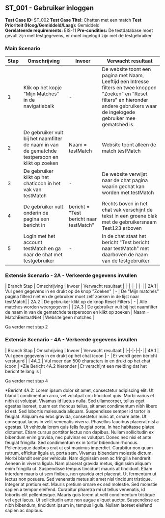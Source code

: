 ## ST_001 - Gebruiker inloggen
**Test Case ID:** ST_002
**Test Case Titel:** Chatten met een match
**Test Prioriteit (Hoog/Gemiddeld/Laag):** Gemiddeld  
**Gerelateerde requirements:** EIS-11
**Pre-condities:** De testdatabase moet gevult zijn met testgegevens, er moet ingelogd zijn met de testgebruiker 

### Main Scenario
| Stap | Omschrijving | Invoer |  Verwacht resultaat |
|-|-|-|-|
| 1 | Klik op het kopje "Mijn Matches" in de navigatiebalk | - | De website toont een pagina met Naam, Leeftijd een Intresse filters en twee knoppen "Zoeken" en "Reset filters" en hieronder andere gebruikers waar de ingelogede gebruiker mee gematched is.
| 2 | De gebruiker vult bij het naamfilter de naam in van de gematchde testpersoon en klikt op zoeken | Naam = testMatch | Website toont alleen de match testMatch |
| 3 | De gebruiker klikt op het chaticoon in het vak van testMatch | - | De website verwijst naar de chat pagina waarin gechat kan worden met testMatch |
| 4 | De gebruiker vult onderin de pagina een bericht in | bericht = "Test bericht naar testMatch" | Rechts boven in het chat vak verschijnt de tekst in een groene blak met de gebruikersnaam Test123 erboven |
| 5 | Login met het account testMatch en ga naar de chat met testgebruiker |-| In de chat staat het bericht "Test bericht naar testMatch" met daarboven de naam van de testgebruiker |

### Extensie Scenario - 2A - Verkeerde gegevens invullen
| Branch Stap | Omschrijving | Invoer |  Verwacht resultaat |
|-|-|-|-|-|
| 2A.1 | Vul geen gegevens in en drukt op de knop "Zoeken" | - | De "Mijn matches" pagina filterd niet en de gebruiker moet zelf zoeken in de lijst naar testMatch|
| 2A.2 | De gebruiker klikt op de knop Reset Filters | - | Alle matches worden weergegeven |
| 2A.3 | De gebruiker vult bij het naamfilter de naam in van de gematchde testpersoon en klikt op zoeken | Naam = MatchBestaatNiet | Website geen matches |

Ga verder met stap 2

### Extensie Scenario - 4A - Verkeerde gegevens invullen
| Branch Stap | Omschrijving | Invoer |  Verwacht resultaat |
|-|-|-|-|-|
| 4A.1 | Vul geen gegevens in en drukt op het chat icoon | - | Er wordt geen bericht verstuurd |
| 4A.2 | Vul meer dan 500 characters in  en drukt op het chat icoon | *Zie Bericht 4A.2 hieronder | Er verschijnt een melding dat het bericht te lang is |

Ga verder met stap 4


*Bericht 4A.2:
Lorem ipsum dolor sit amet, consectetur adipiscing elit. Ut blandit condimentum arcu, vel volutpat orci tincidunt quis. Morbi varius et nibh at volutpat. Vivamus id luctus nulla. Sed ullamcorper, tellus eget egestas laoreet, quam est rhoncus tellus, sit amet condimentum nibh libero id est. Sed lobortis malesuada aliquam. Suspendisse semper id tortor in feugiat. Aliquam eu eros gravida, consectetur nunc at, ornare ante. Ut consequat lacus in velit venenatis viverra. Phasellus faucibus placerat nisl a egestas. Ut vehicula lorem quis felis feugiat porta. In hac habitasse platea dictumst. Etiam cursus porttitor lectus non dapibus. Nullam sollicitudin ex bibendum enim gravida, nec pulvinar ex volutpat. Donec nec nisi et ante feugiat fringilla. Sed condimentum ex in tortor bibendum rhoncus. Pellentesque dapibus erat ut est maximus imperdiet. Curabitur non quam rutrum, efficitur ligula ut, porta sem. Vivamus bibendum molestie dictum. Morbi blandit semper vehicula. Nam dignissim sem ac fringilla hendrerit. Aenean in viverra ligula. Nam placerat gravida metus, dignissim aliquam enim fringilla ut. Suspendisse tempus tincidunt mauris at tincidunt. Etiam interdum mauris ut sem finibus, non gravida orci placerat. Ut fermentum ut lectus non posuere. Sed venenatis metus sit amet nisl tincidunt tristique. Integer at pretium est. Mauris pretium ornare ex sed molestie. Sed molestie sapien a tempor eleifend. Curabitur pharetra mi ut tellus venenatis, id lobortis elit pellentesque. Mauris quis lorem ut velit condimentum tristique vel eget lacus. Ut sollicitudin ante non augue aliquet auctor. Suspendisse ac nibh bibendum, tincidunt ipsum in, tempus ligula. Nullam laoreet eleifend sapien ac dapibus.

